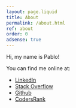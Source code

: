 ```yaml
---
layout: page.liquid
title: About
permalink: /about.html
ref: about
order: 0
adsense: true
---
```

Hi, my name is Pablo!

You can find me online at:

- [LinkedIn](https://www.linkedin.com/in/pgpbpadilla/)
- [Stack Overflow](https://stackoverflow.com/users/400544/pgpb-padilla)
- [Github](https://github.com/pgpbpadilla)
- [CodersRank](https://profile.codersrank.io/user/pgpbpadilla)
